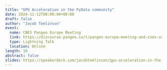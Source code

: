 ```yaml
---
title: "GPU Acceleration in the PyData community"
date: 2024-11-12T00:00:00+00:00
draft: false
author: "Jacob Tomlinson"
event:
  name: CNES Pangeo Europe Meeting
  link: https://discourse.pangeo.io/t/pangeo-europe-meeting-and-cnes-use-cases-and-collaboration/4550
  type: Lightning Talk
  location: Online
length: 10
abstract: false
slides: https://speakerdeck.com/jacobtomlinson/gpu-acceleration-in-the-pydata-community-bbdf1a29-f174-4db5-a7fb-0ddad2d0d227
---
```

